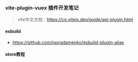 ### vite-plugin-vuex 插件开发笔记

> vite中文文档：https://cn.vitejs.dev/guide/api-plugin.html



#### esbuild

* https://github.com/igoradamenko/esbuild-plugin-alias



#### store教程

```js
```



